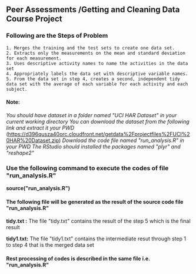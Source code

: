 ## Peer Assessments /Getting and Cleaning Data Course Project

### Following are the Steps of Problem

	1. Merges the training and the test sets to create one data set.
	2. Extracts only the measurements on the mean and standard deviation for each measurement. 
	3. Uses descriptive activity names to name the activities in the data set
	4. Appropriately labels the data set with descriptive variable names. 
	5. From the data set in step 4, creates a second, independent tidy data set with the average of each variable for each activity and each subject.
	
#### Note:

*You should have dataset in a folder named "UCI HAR Dataset" in your current working directory*
*You can download the dataset from the following link and extract it your PWD*
	(https://d396qusza40orc.cloudfront.net/getdata%2Fprojectfiles%2FUCI%20HAR%20Dataset.zip)
*Download the code file named "run_analysis.R" in your PWD*
*The RStudio should installed the packages named "plyr" and "reshape2"*



### Use the following command to execute the codes of file "run_analysis.R"
  **source("run_analysis.R")**
  

#### The following file will be generated as the result of the source code file "run_analysis.R"
**tidy.txt :** The file "tidy.txt" contains the result of the step 5 which is the final result

**tidy1.txt:** The file "tidy1.txt" contains the intermediate resut through step 1 to step 4 that is the merged data set
  

#### Rest processing of codes is described in the same file i.e. "run_analysis.R"
